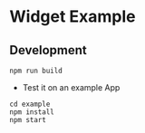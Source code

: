 # Widget Example

## Development

```
npm run build
```

* Test it on an example App

```
cd example
npm install
npm start
```